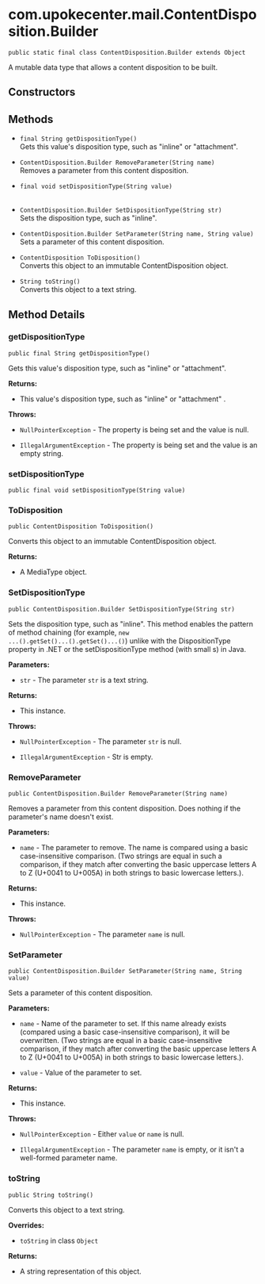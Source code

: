 # com.upokecenter.mail.ContentDisposition.Builder

    public static final class ContentDisposition.Builder extends Object

A mutable data type that allows a content disposition to be built.

## Constructors

## Methods

* `final String getDispositionType()`<br>
 Gets this value's disposition type, such as "inline" or "attachment".

* `ContentDisposition.Builder RemoveParameter(String name)`<br>
 Removes a parameter from this content disposition.

* `final void setDispositionType(String value)`<br>
  
* `ContentDisposition.Builder SetDispositionType(String str)`<br>
 Sets the disposition type, such as "inline".

* `ContentDisposition.Builder SetParameter(String name,
 String value)`<br>
 Sets a parameter of this content disposition.

* `ContentDisposition ToDisposition()`<br>
 Converts this object to an immutable ContentDisposition object.

* `String toString()`<br>
 Converts this object to a text string.

## Method Details

### getDispositionType

    public final String getDispositionType()

Gets this value's disposition type, such as "inline" or "attachment".

**Returns:**

* This value's disposition type, such as "inline" or "attachment" .

**Throws:**

* <code>NullPointerException</code> - The property is being set and the value is
 null.

* <code>IllegalArgumentException</code> - The property is being set and the value is an
 empty string.

### setDispositionType

    public final void setDispositionType(String value)

### ToDisposition

    public ContentDisposition ToDisposition()

Converts this object to an immutable ContentDisposition object.

**Returns:**

* A MediaType object.

### SetDispositionType

    public ContentDisposition.Builder SetDispositionType(String str)

Sets the disposition type, such as "inline". This method enables the pattern
 of method chaining (for example, <code>new ...().getSet()...().getSet()...()</code>)
 unlike with the DispositionType property in .NET or the setDispositionType
 method (with small s) in Java.

**Parameters:**

* <code>str</code> - The parameter <code>str</code> is a text string.

**Returns:**

* This instance.

**Throws:**

* <code>NullPointerException</code> - The parameter <code>str</code> is null.

* <code>IllegalArgumentException</code> - Str is empty.

### RemoveParameter

    public ContentDisposition.Builder RemoveParameter(String name)

Removes a parameter from this content disposition. Does nothing if the
 parameter's name doesn't exist.

**Parameters:**

* <code>name</code> - The parameter to remove. The name is compared using a basic
 case-insensitive comparison. (Two strings are equal in such a comparison, if
 they match after converting the basic uppercase letters A to Z (U+0041 to
 U+005A) in both strings to basic lowercase letters.).

**Returns:**

* This instance.

**Throws:**

* <code>NullPointerException</code> - The parameter <code>name</code> is null.

### SetParameter

    public ContentDisposition.Builder SetParameter(String name, String value)

Sets a parameter of this content disposition.

**Parameters:**

* <code>name</code> - Name of the parameter to set. If this name already exists
 (compared using a basic case-insensitive comparison), it will be
 overwritten. (Two strings are equal in a basic case-insensitive comparison,
 if they match after converting the basic uppercase letters A to Z (U+0041 to
 U+005A) in both strings to basic lowercase letters.).

* <code>value</code> - Value of the parameter to set.

**Returns:**

* This instance.

**Throws:**

* <code>NullPointerException</code> - Either <code>value</code> or <code>name</code> is null.

* <code>IllegalArgumentException</code> - The parameter <code>name</code> is empty, or it isn't a
 well-formed parameter name.

### toString

    public String toString()

Converts this object to a text string.

**Overrides:**

* <code>toString</code> in class <code>Object</code>

**Returns:**

* A string representation of this object.

